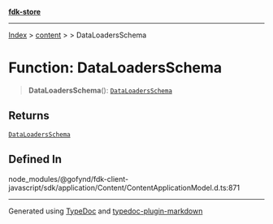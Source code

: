 [**fdk-store**](../../../README.md)
***

[Index](../../../API.md) > [content](../../README.md) > [<internal>](../README.md) > DataLoadersSchema

# Function: DataLoadersSchema

> **DataLoadersSchema**(): [`DataLoadersSchema`](../type-aliases/type-alias.DataLoadersSchema.md)

## Returns

[`DataLoadersSchema`](../type-aliases/type-alias.DataLoadersSchema.md)

## Defined In

node\_modules/@gofynd/fdk-client-javascript/sdk/application/Content/ContentApplicationModel.d.ts:871

***
Generated using [TypeDoc](https://typedoc.org/) and [typedoc-plugin-markdown](https://www.npmjs.com/package/typedoc-plugin-markdown)
